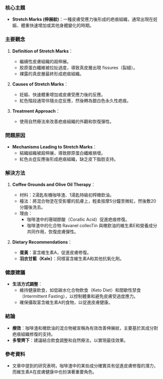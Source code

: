 ### 核心主題
- **Stretch Marks (伸展紋)**：一種皮膚受應力後形成的疤痕組織，通常出現在妊娠、體重快速增加或其他身體變化的時期。

### 主要觀念
1. **Definition of Stretch Marks**：
   - 繼續性皮膚組織的超伸展。
   - 胶原蛋白纖維被拉扯過度，導致真皮層出現 fissures（裂縫）。
   - 裸露的真皮層最終形成疤痕組織。

2. **Causes of Stretch Marks**：
   - 妊娠、快速體重增加或皮膚受應力後的反應。
   - 紅色階段通常伴隨炎症反應，然後轉為銀白色永久性疤痕。

3. **Treatment Approach**：
   - 使用自然療法來改善疤痕組織的外觀和恢復彈性。

### 問題原因
- **Mechanisms Leading to Stretch Marks**：
  - 結織組織被超伸展，導致膠原蛋白纖維損壞。
  - 紅色炎症反應後形成疤痕組織，缺乏皮下脂肪支持。

### 解決方法
1. **Coffee Grounds and Olive Oil Therapy**：
   - 材料：2湯匙有機咖啡渣、1湯匙特級初榨橄欽油。
   - 檯法：將混合物塗在受影響的肌膚上，輕柔按摩5分鐘至微紅，然後敷20分鐘後洗去。
   - 理由：
     - 咖啡渣中的珊瑚膠酸（Corallic Acid）促進疤痕修復。
     - 咖啡渣中的化合物 Ravanel collecTin 與橄欽油的維生素E和營養成分共同作用，恢復皮膚彈性。

2. **Dietary Recommendations**：
   - **蛋黃**：富含維生素A，促進皮膚修復。
   - **羽衣甘藍（Kale）**：同樣富含維生素A和其他抗氧化劑。

### 健康建議
- **生活方式調整**：
  - 維持健康飲食，如低碳水化合物飲食（Keto Diet）和間歇性禁食（Intermittent Fasting），以控制體重和避免皮膚受過度應力。
  - 確保攝取富含維生素A的食物，以促進皮膚健康。

### 結論
- **療效**：咖啡渣和橄欽油的混合物被宣稱為有效改善伸展紋，主要基於其成分對疤痕組織修復的支持。
- **多管齊下**：建議結合飲食調整和自然療法，以實現最佳效果。

### 參考資料
- 文章中提到的研究表明，咖啡渣中的某些成分確實具有促進皮膚修復的潛力，而維生素A在皮膚健康中也扮演著重要角色。